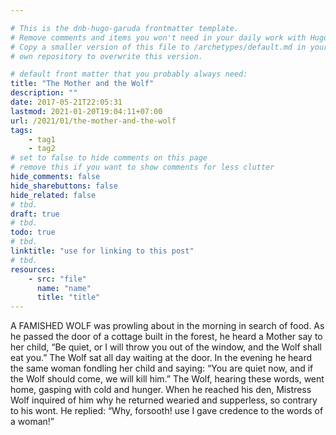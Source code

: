 ```yaml
---

# This is the dnb-hugo-garuda frontmatter template. 
# Remove comments and items you won't need in your daily work with Hugo.
# Copy a smaller version of this file to /archetypes/default.md in your
# own repository to overwrite this version.

# default front matter that you probably always need:
title: "The Mother and the Wolf"
description: ""
date: 2017-05-21T22:05:31
lastmod: 2021-01-20T19:04:11+07:00
url: /2021/01/the-mother-and-the-wolf
tags:
    - tag1
    - tag2
# set to false to hide comments on this page
# remove this if you want to show comments for less clutter
hide_comments: false
hide_sharebuttons: false
hide_related: false
# tbd.
draft: true
# tbd.
todo: true
# tbd.
linktitle: "use for linking to this post"
# tbd.
resources:
    - src: "file"
      name: "name"
      title: "title"
---
```

A FAMISHED WOLF was prowling about in the morning in search of food. As he passed the door of a cottage built in the forest, he heard a Mother say to her child, “Be quiet, or I will throw you out of the window, and the Wolf shall eat you.” The Wolf sat all day waiting at the door. In the evening he heard the same woman fondling her child and saying: “You are quiet now, and if the Wolf should come, we will kill him.” The Wolf, hearing these words, went home, gasping with cold and hunger. When he reached his den, Mistress Wolf inquired of him why he returned wearied and supperless, so contrary to his wont. He replied: “Why, forsooth! use I gave credence to the words of a woman!”
